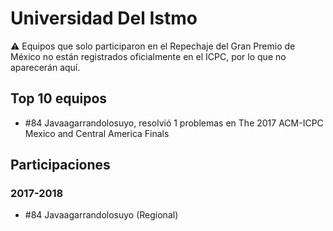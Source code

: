 # Universidad Del Istmo

:warning: Equipos que solo participaron en el Repechaje del Gran Premio de México no están registrados oficialmente en el ICPC, por lo que no aparecerán aquí.

## Top 10 equipos

- #84 Javaagarrandolosuyo, resolvió 1 problemas en The 2017 ACM-ICPC Mexico and Central America Finals

## Participaciones

### 2017-2018

- #84 Javaagarrandolosuyo (Regional)



